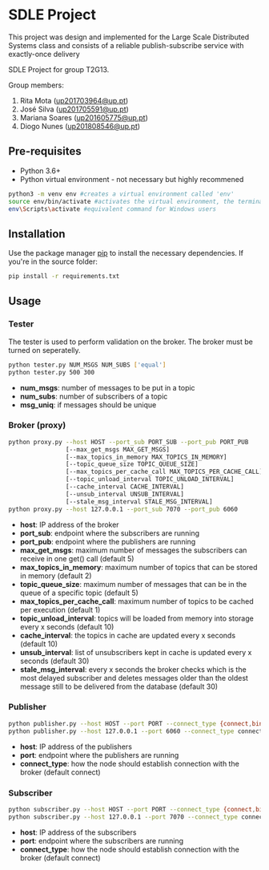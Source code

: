 # SDLE Project

This project was design and implemented for the Large Scale Distributed Systems class and consists of a reliable publish-subscribe service with exactly-once delivery

SDLE Project for group T2G13.

Group members:

1. Rita Mota (up201703964@up.pt)
2. José Silva (up201705591@up.pt)
3. Mariana Soares (up201605775@up.pt)
4. Diogo Nunes (up201808546@up.pt)


## Pre-requisites

* Python 3.6+
* Python virtual environment - not necessary but highly recommened 

```bash
python3 -m venv env #creates a virtual environment called 'env'
source env/bin/activate #activates the virtual environment, the terminal should now be prefixed with (env)
env\Scripts\activate #equivalent command for Windows users
```

## Installation

Use the package manager [pip](https://pip.pypa.io/en/stable/) to install the necessary dependencies.
If you're in the source folder:

```bash
pip install -r requirements.txt
```

## Usage


### Tester

The tester is used to perform validation on the broker. The broker must be turned on seperatelly.

```bash
python tester.py NUM_MSGS NUM_SUBS ['equal']
python tester.py 500 300 
```
- **num_msgs**: number of messages to be put in a topic
- **num_subs**: number of subscribers of a topic
- **msg_uniq**: if messages should be unique 


### Broker (proxy)

```bash
python proxy.py --host HOST --port_sub PORT_SUB --port_pub PORT_PUB 
                [--max_get_msgs MAX_GET_MSGS] 
                [--max_topics_in_memory MAX_TOPICS_IN_MEMORY] 
                [--topic_queue_size TOPIC_QUEUE_SIZE]
                [--max_topics_per_cache_call MAX_TOPICS_PER_CACHE_CALL]
                [--topic_unload_interval TOPIC_UNLOAD_INTERVAL]
                [--cache_interval CACHE_INTERVAL]
                [--unsub_interval UNSUB_INTERVAL]
                [--stale_msg_interval STALE_MSG_INTERVAL] 
python proxy.py --host 127.0.0.1 --port_sub 7070 --port_pub 6060
```
- **host**: IP address of the broker
- **port_sub**: endpoint where the subscribers are running
- **port_pub**: endpoint where the publishers are running
- **max_get_msgs**: maximum number of messages the subscribers can receive in one get() call (default 5)
- **max_topics_in_memory**: maximum number of topics that can be stored in memory (default 2)
- **topic_queue_size**: maximum number of messages that can be in the queue of a specific topic (default 5)
- **max_topics_per_cache_call**: maximum number of topics to be cached per execution (default 1)
- **topic_unload_interval**: topics will be loaded from memory into storage every x seconds (default 10)
- **cache_interval**: the topics in cache are updated every x seconds (default 10)
- **unsub_interval**: list of unsubscribers kept in cache is updated every x seconds (default 30)
- **stale_msg_interval**: every x seconds the broker checks which is the most delayed subscriber and deletes messages older than the oldest message still to be delivered from the database (default 30)


### Publisher

```bash
python publisher.py --host HOST --port PORT --connect_type {connect,bind}
python publisher.py --host 127.0.0.1 --port 6060 --connect_type connect
```
- **host**: IP address of the publishers
- **port**: endpoint where the publishers are running
- **connect_type**: how the node should establish connection with the broker (default connect)

### Subscriber

```bash
python subscriber.py --host HOST --port PORT --connect_type {connect,bind} --id ID
python subscriber.py --host 127.0.0.1 --port 7070 --connect_type connect --id 2
```
- **host**: IP address of the subscribers
- **port**: endpoint where the subscribers are running
- **connect_type**: how the node should establish connection with the broker (default connect)
